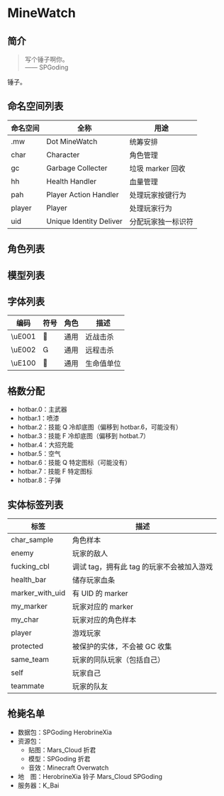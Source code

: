 # MineWatch

## 简介

> 写个锤子啊你。  
> —— SPGoding

锤子。

## 命名空间列表

| 命名空间 | 全称 | 用途 |
| ------- | ---- | ---- |
| .mw | Dot MineWatch | 统筹安排 |
| char  | Character | 角色管理 |
| gc  | Garbage Collecter | 垃圾 marker 回收 |
| hh  | Health Handler | 血量管理 |
| pah | Player Action Handler | 处理玩家按键行为 |
| player | Player | 处理玩家行为 |
| uid | Unique Identity Deliver | 分配玩家独一标识符 |

## 角色列表



## 模型列表

## 字体列表

| 编码 | 符号 | 角色 | 描述 |
| - | - | - | - |
| \uE001 |  | 通用 | 近战击杀 |
| \uE002 |  | 通用 | 远程击杀 |
| \uE100 |  | 通用 | 生命值单位 |

## 格数分配

- hotbar.0：主武器
- hotbar.1：喷漆
- hotbar.2：技能 Q 冷却底图（偏移到 hotbar.6，可能没有）
- hotbar.3：技能 F 冷却底图（偏移到 hotbat.7）
- hotbar.4：大招充能
- hotbar.5：空气
- hotbar.6：技能 Q 特定图标（可能没有）
- hotbar.7：技能 F 特定图标
- hotbar.8：子弹

## 实体标签列表

| 标签 | 描述 |
| - | - |
| char_sample | 角色样本 |
| enemy | 玩家的敌人 |
| fucking_cbl | 调试 tag，拥有此 tag 的玩家不会被加入游戏 |
| health_bar | 储存玩家血条 |
| marker_with_uid | 有 UID 的 marker |
| my_marker | 玩家对应的 marker |
| my_char | 玩家对应的角色样本 |
| player | 游戏玩家 |
| protected | 被保护的实体，不会被 GC 收集 |
| same_team | 玩家的同队玩家（包括自己） |
| self | 玩家自己 |
| teammate | 玩家的队友 |

## 枪毙名单

- 数据包：SPGoding HerobrineXia
- 资源包： 
    - 贴图：Mars_Cloud 折君
    - 模型：SPGoding 折君
    - 音效：Minecraft Overwatch
- 地　图：HerobrineXia 铃子 Mars_Cloud SPGoding
- 服务器：K_Bai
